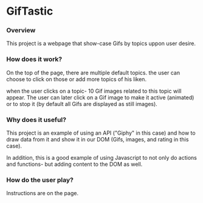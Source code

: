# GifTastic

### Overview
This project is a webpage that show-case Gifs by topics uppon user desire.

### How does it work?
On the top of the page, there are multiple default topics. the user can choose to click on those or add more topics of his liken.

when the user clicks on a topic- 10 Gif images related to this topic will appear. The user can later click on a Gif image to make it active (animated) or to stop it (by default all Gifs are displayed as still images).

### Why does it useful?
This project is an example of using an API ("Giphy" in this case) and how to draw data from it and show it in our DOM (Gifs, images, and rating in this case).

In addition, this is a good example of using Javascript to not only do actions and functions- but adding content to the DOM as well.

### How do the user play?
Instructions are on the page.
